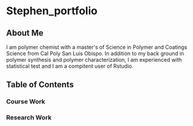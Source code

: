 # Stephen_portfolio

## About Me

I am polymer chemist with a master's of Science in Polymer and Coatings Science from Cal Poly San Luis Obispo. In addition to my back ground in polymer synthesis and polymer characterization, I am experienced with statistical test and I am a compitent user of Rstudio.

## Table of Contents

### Course Work

### Research Work
